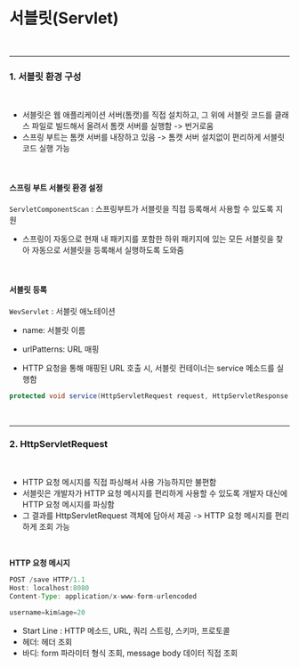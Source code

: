 # 서블릿(Servlet)

<br>

---


### 1. 서블릿 환경 구성

<br>

- 서블릿은 웹 애플리케이션 서버(톰캣)를 직접 설치하고, 그 위에 서블릿 코드를 클래스 파일로 빌드해서 올려서 톰캣 서버를 실행함 -> 번거로움
- 스프링 부트는 톰캣 서버를 내장하고 있음 -> 톰캣 서버 설치없이 편리하게 서블릿 코드 실행 가능

<br>

#### 스프링 부트 서블릿 환경 설정

`ServletComponentScan` : 스프링부트가 서블릿을 직접 등록해서 사용할 수 있도록 지원
- 스프링이 자동으로 현재 내 패키지를 포함한 하위 패키지에 있는 모든 서블릿을 찾아 자동으로 서블릿을 등록해서 실행하도록 도와줌

<br>

#### 서블릿 등록
`WevServlet` : 서블릿 애노테이션
- name: 서블릿 이름
- urlPatterns: URL 매핑

- HTTP 요청을 통해 매핑된 URL 호출 시, 서블릿 컨테이너는 service 메소드를 실행함

```java
protected void service(HttpServletRequest request, HttpServletResponse response) {}
```

<br>

---

### 2. HttpServletRequest

<br>

- HTTP 요청 메시지를 직접 파싱해서 사용 가능하지만 불편함
- 서블릿은 개발자가 HTTP 요청 메시지를 편리하게 사용할 수 있도록 개발자 대신에 HTTP 요청 메시지를 파싱함
- 그 결과를 HttpServletRequest 객체에 담아서 제공 -> HTTP 요청 메시지를 편리하게 조회 가능

<br>


**HTTP 요청 메시지**
```java
POST /save HTTP/1.1
Host: localhost:8080
Content-Type: application/x-www-form-urlencoded
        
username=kim&age=20
```
- Start Line : HTTP 메소드, URL, 쿼리 스트링, 스키마, 프로토콜
- 헤더: 헤더 조회
- 바디: form 파라미터 형식 조회, message body 데이터 직접 조회
















